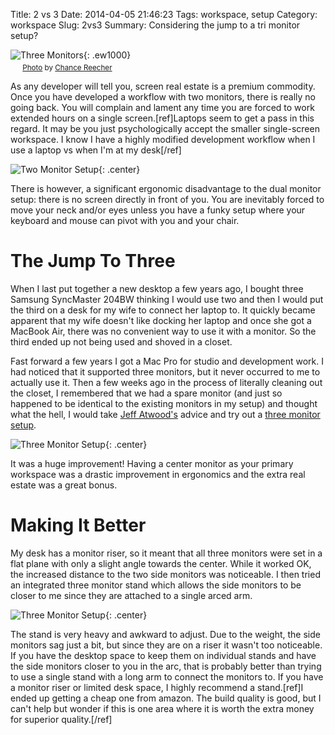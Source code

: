 Title: 2 vs 3
Date: 2014-04-05 21:46:23
Tags: workspace, setup
Category: workspace
Slug: 2vs3
Summary: Considering the jump to a tri monitor setup?

![Three Monitors](https://farm5.staticflickr.com/4118/5439996103_74727f61a5_b_d.jpg "Three Monitors"){: .ew1000} <br/> <small class="caption-text muted"><img src="/images/cc/cc.png" width="16" height="16" style="border: none;"/> <a href="https://www.flickr.com/photos/42736403@N08/5439996103">Photo</a> by <a href="https://www.flickr.com/photos/42736403@N08/">Chance Reecher</a></small>


As any developer will tell you, screen real estate is a premium commodity.  Once you have developed a workflow with two monitors, there is really no going back.  You will complain and lament any time you are forced to work extended hours on a single screen.[ref]Laptops seem to get a pass in this regard. It may be you just psychologically accept the smaller single-screen workspace.  I know I have a highly modified development workflow when I use a laptop vs when I'm at my desk[/ref]

![Two Monitor Setup]({filename}/images/two_vs_three/two_vs_three_1.png "Two Monitor Setup"){: .center}

There is however, a significant ergonomic disadvantage to the dual monitor setup: there is no screen directly in front of you.  You are inevitably forced to move your neck and/or eyes unless you have a funky setup where your keyboard and mouse can pivot with you and your chair.

# The Jump To Three

When I last put together a new desktop a few years ago, I bought three Samsung SyncMaster 204BW thinking I would use two and then I would put the third on a desk for my wife to connect her laptop to.  It quickly became apparent that my wife doesn't like docking her laptop and once she got a MacBook Air, there was no convenient way to use it with a monitor.  So the third ended up not being used and shoved in a closet.

Fast forward a few years I got a Mac Pro for studio and development work. I had noticed that it supported three monitors, but it never occurred to me to actually use it. Then a few weeks ago in the process of literally cleaning out the closet, I remembered that we had a spare monitor (and just so happened to be identical to the existing monitors in my setup) and thought what the hell, I would take [Jeff Atwood's](https://twitter.com/codinghorror) advice and try out a [three monitor setup](http://blog.codinghorror.com/three-monitors-for-every-user/).

![Three Monitor Setup]({filename}/images/two_vs_three/two_vs_three_2.png "Three Monitor Setup"){: .center}

It was a huge improvement! Having a center monitor as your primary workspace was a drastic improvement in ergonomics and the extra real estate was a great bonus.

# Making It Better

My desk has a monitor riser, so it meant that all three monitors were set in a flat plane with only a slight angle towards the center.  While it worked OK, the increased distance to the two side monitors was noticeable.  I then tried an integrated three monitor stand which allows the side monitors to be closer to me since they are attached to a single arced arm.

![Three Monitor Setup]({filename}/images/two_vs_three/two_vs_three_3.png "Three Monitor Setup"){: .center}

The stand is very heavy and awkward to adjust.  Due to the weight, the side monitors sag just a bit, but since they are on a riser it wasn't too noticeable.  If you have the desktop space to keep them on individual stands and have the side monitors closer to you in the arc, that is probably better than trying to use a single stand with a long arm to connect the monitors to.  If you have a monitor riser or limited desk space, I highly recommend a stand.[ref]I ended up getting a cheap one from amazon.  The build quality is good, but I can't help but wonder if this is one area where it is worth the extra money for superior quality.[/ref]
